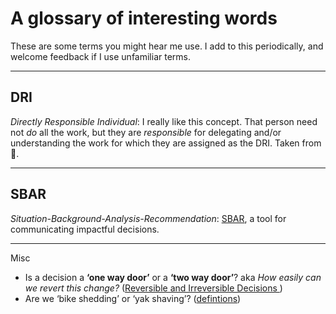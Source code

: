 # A glossary of interesting words

These are some terms you might hear me use. I add to this periodically, and welcome feedback if I use unfamiliar terms.

---

## DRI

_Directly Responsible Individual_: I really like this concept. That person need not _do_ all the work, but they are _responsible_ for delegating and/or understanding the work for which they are assigned as the DRI. Taken from .

---

## SBAR

_Situation-Background-Analysis-Recommendation_: [SBAR](https://en.wikipedia.org/wiki/SBAR), a tool for communicating impactful decisions.

---

Misc 

* Is a decision a **‘one way door’** or a **‘two way door’**? aka _How easily can we revert this change?_ ([Reversible and Irreversible Decisions
](https://fs.blog/reversible-irreversible-decisions/))
* Are we ‘bike shedding’ or ‘yak shaving’? ([defintions](https://kaushik.page/blog/yak-shaving-bike-shedding/))

